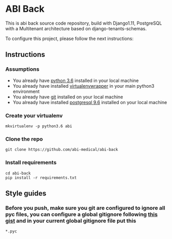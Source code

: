 # ABI Back

This is abi back source code repository, build with Django1.11, PostgreSQL with a Multitenant architecture based on django-tenants-schemas.

To configure this project, please follow the next instructions:

## Instructions

### Assumptions

- You already have [python 3.6](https://www.python.org/downloads/) installed in your local machine
- You already have installed [virtualenvwrapper](http://virtualenvwrapper.readthedocs.io/en/latest/install.html) in your main python3 environment
- You already have [git](https://git-scm.com/downloads) installed on your local machine
- You already have installed [postgresql 9.6](https://www.postgresql.org/download/) installed on your local machine

### Create your virtualenv

```shell
mkvirtualenv -p python3.6 abi 
```

### Clone the repo
```shell
git clone https://github.com/abi-medical/abi-back
```

### Install requirements
```
cd abi-back
pip install -r requirements.txt
```


## Style guides

### Before you push, make sure you git are configured to ignore all pyc files, you can configure a global gitignore following [this gist](https://gist.github.com/subfuzion/db7f57fff2fb6998a16c) and in your current global gitignore file put this

```
*.pyc
```
